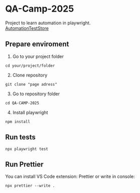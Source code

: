 # QA-Camp-2025

Project to learn automation in playwright.<br/>
[AutomationTestStore](https://automationteststore.com)

## Prepare enviroment

1. Go to your project folder

```
cd your/project/folder
```

2. Clone repository

```
git clone "page adress"
```

3. Go to repository folder

```
cd QA-CAMP-2025
```

4. Install playwright

```
npm install
```

## Run tests

```
npx playwright test
```

## Run Prettier

You can install VS Code extension: Prettier or write in console:
```
npx prettier --write .
```


